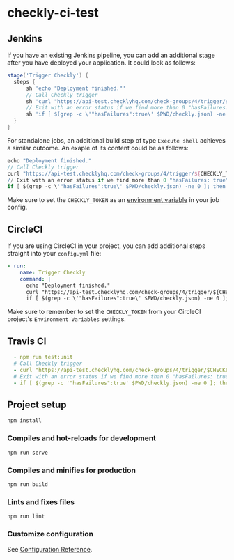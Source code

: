 # checkly-ci-test

## Jenkins

If you have an existing Jenkins pipeline, you can add an additional stage after you have deployed your application. It could look as follows:

```groovy
stage('Trigger Checkly') {
  steps {
      sh 'echo "Deployment finished."'
      // Call Checkly trigger
      sh 'curl "https://api-test.checklyhq.com/check-groups/4/trigger/${CHECKLY_TOKEN}" > ${PWD}/checkly.json'
      // Exit with an error status if we find more than 0 "hasFailures: true" in the output
      sh 'if [ $(grep -c \'"hasFailures":true\' $PWD/checkly.json) -ne 0 ]; then exit 1; fi'
  }
}
```

For standalone jobs, an additional build step of type `Execute shell` achieves a similar outcome. An exaple of its content could be as follows:

```groovy
echo "Deployment finished."
// Call Checkly trigger
curl "https://api-test.checklyhq.com/check-groups/4/trigger/${CHECKLY_TOKEN}" > ${PWD}/checkly.json
// Exit with an error status if we find more than 0 "hasFailures: true" in the output
if [ $(grep -c \'"hasFailures":true\' $PWD/checkly.json) -ne 0 ]; then exit 1; fi
```

Make sure to set the `CHECKLY_TOKEN` as an [environment variable](https://jenkins.io/doc/book/pipeline/jenkinsfile/#handling-credentials) in your job config.
## CircleCI

If you are using CircleCI in your project, you can add additional steps straight into your `config.yml` file:
```yml
- run:
    name: Trigger Checkly
    command: |
      echo "Deployment finished."
      curl "https://api-test.checklyhq.com/check-groups/4/trigger/${CHECKLY_TOKEN}" > ${PWD}/checkly.json
      if [ $(grep -c \'"hasFailures":true\' $PWD/checkly.json) -ne 0 ]; then exit 1; fi
```

Make sure to remember to set the `CHECKLY_TOKEN` from your CircleCI project's `Environment Variables` settings.

## Travis CI

```yml
  - npm run test:unit  
  # Call Checkly trigger
  - curl "https://api-test.checklyhq.com/check-groups/4/trigger/$CHECKLY_TOKEN" > $PWD/checkly.json
  # Exit with an error status if we find more than 0 "hasFailures: true" in the output
  - if [ $(grep -c '"hasFailures":true' $PWD/checkly.json) -ne 0 ]; then exit 1; fi
```


## Project setup
```
npm install
```

### Compiles and hot-reloads for development
```
npm run serve
```

### Compiles and minifies for production
```
npm run build
```

### Lints and fixes files
```
npm run lint
```

### Customize configuration
See [Configuration Reference](https://cli.vuejs.org/config/).
